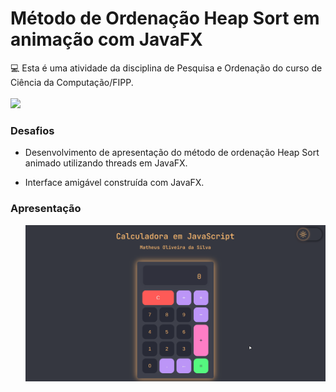 # Método de Ordenação Heap Sort em animação com JavaFX
<div>
  💻 Esta é uma atividade da disciplina de Pesquisa e Ordenação do curso de Ciência da Computação/FIPP.
</div>
<br>
<img src="https://camo.githubusercontent.com/5f97feb6e92a0e19b11e8902d833328235ee264b4821e3167fdf11f91e31f107/687474703a2f2f696d672e736869656c64732e696f2f7374617469632f76313f6c6162656c3d535441545553266d6573736167653d434f4e434c5549444f26636f6c6f723d475245454e267374796c653d666f722d7468652d6261646765">
<div>
  <h3>Desafios</h3>
  <ul>
    <li><p>Desenvolvimento de apresentação do método de ordenação Heap Sort animado utilizando threads em JavaFX.</p></li>
    <li><p>Interface amigável construída com JavaFX.</p></li>
  </ul>
</div>
<div>
  <h3>Apresentação</h3>
  <ul>
      <img alt="heapsort" src=https://github.com/oliveiradsmatheus/calculadoraJS/blob/main/imagens/calculadora.gif?raw=true>
  </ul>
</div>
